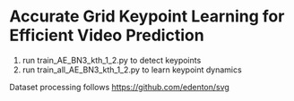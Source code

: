 # Accurate Grid Keypoint Learning for Efficient Video Prediction

1. run train_AE_BN3_kth_1_2.py to detect keypoints
2. run train_all_AE_BN3_kth_1_2.py to learn keypoint dynamics

Dataset processing follows https://github.com/edenton/svg
